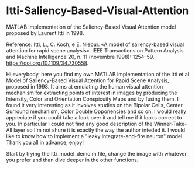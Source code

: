 # Itti-Saliency-Based-Visual-Attention
MATLAB implementation of the Saliency-Based Visual Attention model proposed by Laurent Itti in 1998.

Reference: Itti, L., C. Koch, e E. Niebur. «A model of saliency-based visual attention for rapid scene analysis». IEEE Transactions on Pattern Analysis and Machine Intelligence 20, n. 11 (novembre 1998): 1254–59. https://doi.org/10.1109/34.730558.

Hi everybody,
here you find my own MATLAB implementation of the Itti et al Model of Saliency-Based Visual Attention for Rapid Scene Analysis, proposed in 1998.
It aims at emulating the human visual attention mechanism for extracting points of interest in images by producing the Intensity, Color and Orientation Conspicuity Maps and by fusing them.
I found it very interesting as it involves studies on the Bipolar Cells, Center Surround mechanism, Color Double Opponencies and so on.
I would really appreciate if you could take a look over it and tell me if it looks correct to you.
In particular I could not find any good description of the Winner-Take-All layer so I'm not shure it is exactly the way the author inteded it.
I would like to know how to implement a "leaky integrate-and-fire neuron" model.
Thank you all in advance, enjoy!

Start by trying the itti_model_demo.m file, change the image with whatever you prefer and than dive deeper in the other functions.
